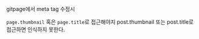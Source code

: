 
gitpage에서 meta tag 수정시

` page.thumbnail ` 혹은 ` page.title `로 접근해야지
post.thumbnail 또는 post.title로 접근하면 인식하지 못한다.
